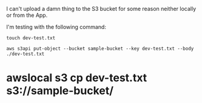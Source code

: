 

I can't upload a damn thing to the S3 bucket for some reason neither locally or from the App.

I'm testing with the following command:


```
touch dev-test.txt

aws s3api put-object --bucket sample-bucket --key dev-test.txt --body ./dev-test.txt
```

# awslocal s3 cp dev-test.txt s3://sample-bucket/

